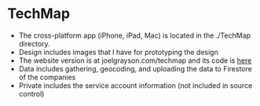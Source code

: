 # TechMap

* The cross-platform app (iPhone, iPad, Mac) is located in the ./TechMap directory.
* Design includes images that I have for prototyping the design
* The website version is at joelgrayson.com/techmap and its code is [here](https://github.com/JoelGrayson/joelgrayson.com/tree/main/src/pages/techmap)
* Data includes gathering, geocoding, and uploading the data to Firestore of the companies
* Private includes the service account information (not included in source control)

